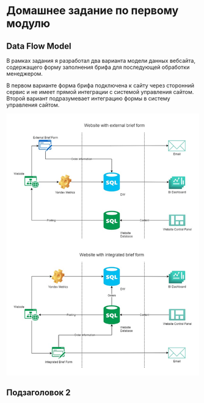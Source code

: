 # Домашнее задание по первому модулю

## Data Flow Model

В рамках задания я разработал два варианта модели данных вебсайта, содержащего форму заполнения брифа для последующей обработки менеджером.

В первом варианте форма брифа подключена к сайту через сторонний сервис и не имеет прямой интеграции с системой управления сайтом. Второй вариант подразумевает интеграцию формы в систему управления сайтом.

![Website Data Flow model](/DE-101/Module01/DE%20-%20101%20Lab%201.1/img/Data%20Flow%20Model.jpg)

## Подзаголовок 2